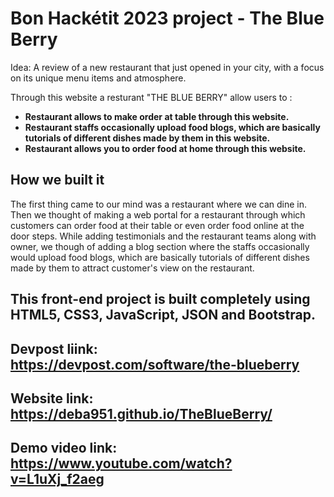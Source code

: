 # Bon Hackétit 2023 project - The Blue Berry


  Idea:
  A review of a new restaurant that just opened in your city, with a focus on its unique menu items and atmosphere.


   Through this website a resturant "THE BLUE BERRY" allow users to :
  
  * **Restaurant allows to make order at table through this website.**
  * **Restaurant staffs occasionally upload food blogs, which are basically tutorials of different dishes made by them in this website.**
  * **Restaurant allows you to order food at home through this website.**



## How we built it
  The first thing came to our mind was a restaurant where we can dine in. Then we thought of making a web portal for a restaurant through which customers can order food at their table or even order food online at the door steps.
  While adding testimonials and the restaurant teams along with owner, we though of adding a blog section where the staffs occasionally would upload food blogs, which are basically tutorials of different dishes made by them to attract customer's view on the restaurant.
  
  
## This front-end project is built completely using HTML5, CSS3, JavaScript, JSON and Bootstrap.


## Devpost liink: https://devpost.com/software/the-blueberry
## Website link: https://deba951.github.io/TheBlueBerry/
## Demo video link: https://www.youtube.com/watch?v=L1uXj_f2aeg
